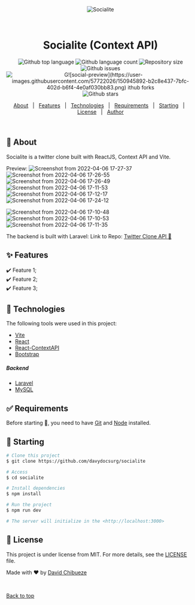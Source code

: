 <div align="center" id="top">
  <img src="./.github/app.gif" alt="Socialite" />

&#xa0;

  <!-- <a href="https://socialite.netlify.app">Demo</a> -->
</div>

<h1 align="center">Socialite (Context API)</h1>

<div align="center">
  <img alt="Github top language" src="https://img.shields.io/github/languages/top/davydocsurg/socialite?color=56BEB8">

  <img alt="Github language count" src="https://img.shields.io/github/languages/count/davydocsurg/socialite?color=56BEB8">

  <img alt="Repository size" src="https://img.shields.io/github/repo-size/davydocsurg/socialite?color=56BEB8">
	<img alt="Github issues" src="https://img.shields.io/github/issues/davydocsurg/socialite?color=56BEB8" />
 <img alt="G![social-preview](https://user-images.githubusercontent.com/57722026/150945892-b2c8e437-7bfc-402d-b6f4-4e0af030bb83.png)
ithub forks" src="https://img.shields.io/github/forks/davydocsurg/socialite?color=56BEB8" />
  <!--<img alt="License" src="https://img.shields.io/github/license/davydocsurg/socialite?color=56BEB8">-->

  <img alt="Github stars" src="https://img.shields.io/github/stars/davydocsurg/socialite?color=56BEB8" />
</div>

<!-- Status -->

<!-- <h4 align="center">
	🚧  Socialite 🚀 Under construction...  🚧
</h4>

<hr> -->

<p align="center">
  <a href="#dart-about">About</a> &#xa0; | &#xa0;
  <a href="#sparkles-features">Features</a> &#xa0; | &#xa0;
  <a href="#rocket-technologies">Technologies</a> &#xa0; | &#xa0;
  <a href="#white_check_mark-requirements">Requirements</a> &#xa0; | &#xa0;
  <a href="#checkered_flag-starting">Starting</a> &#xa0; | &#xa0;
  <a href="#memo-license">License</a> &#xa0; | &#xa0;
  <a href="https://github.com/davydocsurg" target="_blank">Author</a>
</p>

<br>

## :dart: About

Socialite is a twitter clone built with ReactJS, Context API and Vite.

Preview:
![Screenshot from 2022-04-06 17-27-37](https://user-images.githubusercontent.com/57722026/162012724-a9dc6b18-5452-4810-b7e1-014df5ba4b17.png)
![Screenshot from 2022-04-06 17-26-55](https://user-images.githubusercontent.com/57722026/162012800-ba1bb74a-26d3-4f8f-9ff4-60acb7d0b7ed.png)
![Screenshot from 2022-04-06 17-26-49](https://user-images.githubusercontent.com/57722026/162012861-3f6fe6ae-c3f9-49f6-bb78-c4d039c2a49d.png)
![Screenshot from 2022-04-06 17-11-53](https://user-images.githubusercontent.com/57722026/162013064-c26f1cc6-acbb-4bd0-b57b-2667b2b5cff0.png)
![Screenshot from 2022-04-06 17-12-17](https://user-images.githubusercontent.com/57722026/162012992-a1138f86-f7a3-40cb-af14-a5c2e26178d7.png)
![Screenshot from 2022-04-06 17-24-12](https://user-images.githubusercontent.com/57722026/162012929-7968b3be-0079-426b-a7f8-74e188c1adf7.png)


![Screenshot from 2022-04-06 17-10-48](https://user-images.githubusercontent.com/57722026/162013135-42cd7ab6-06ec-43e7-8768-b51bd98f0a8f.png)
![Screenshot from 2022-04-06 17-10-53](https://user-images.githubusercontent.com/57722026/162013149-3f0bf375-82a4-4699-b5f6-a8859b1d57a2.png)
![Screenshot from 2022-04-06 17-11-35](https://user-images.githubusercontent.com/57722026/162013162-6b74ffbc-94b1-4fcc-9186-25f9052eb57b.png)

The backend is built with Laravel: Link to Repo: [Twitter Clone API :link:](https://github.com/davydocsurg/twitter-clone-api/)

## :sparkles: Features

:heavy_check_mark: Feature 1;\
:heavy_check_mark: Feature 2;\
:heavy_check_mark: Feature 3;

## :rocket: Technologies

The following tools were used in this project:

- [Vite](https://vitejs.dev/)
- [React](https://reactjs.org/)
- [React-ContextAPI](https://reactjs.org/docs/legacy-context.html)
- [Bootstrap](https://getbootstrap.com/)

<h5>Backend</h5>

- [Laravel](https://laravel.com/)
- [MySQL](https://mysql.com/)

## :white_check_mark: Requirements

Before starting :checkered_flag:, you need to have [Git](https://git-scm.com) and [Node](https://nodejs.org/en/) installed.

## :checkered_flag: Starting

```bash
# Clone this project
$ git clone https://github.com/davydocsurg/socialite

# Access
$ cd socialite

# Install dependencies
$ npm install

# Run the project
$ npm run dev

# The server will initialize in the <http://localhost:3000>
```

## :memo: License

This project is under license from MIT. For more details, see the [LICENSE](LICENSE.md) file.

Made with :heart: by <a href="https://github.com/davydocsurg" target="_blank">David Chibueze</a>

&#xa0;

<a href="#top">Back to top</a>
